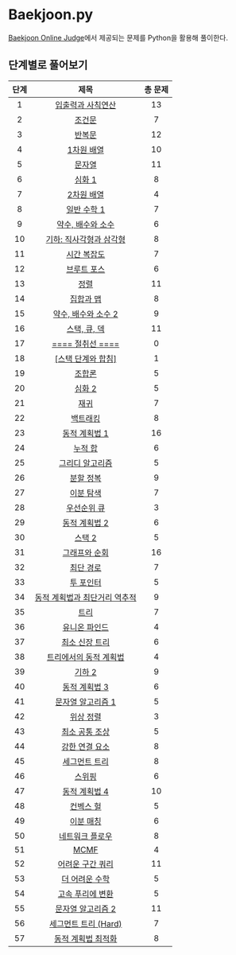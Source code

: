 # Baekjoon.py

[Baekjoon Online Judge](https://www.acmicpc.net)에서 제공되는 문제를 Python을 활용해 풀이한다.

## 단계별로 풀어보기

| 단계 |                               제목                               | 총 문제 |
|:----:|:----------------------------------------------------------------:|:-------:|
|  1   |       [입출력과 사칙연산](https://www.acmicpc.net/step/1)        |   13    |
|  2   |             [조건문](https://www.acmicpc.net/step/4)             |    7    |
|  3   |             [반복문](https://www.acmicpc.net/step/3)             |   12    |
|  4   |           [1차원 배열](https://www.acmicpc.net/step/6)           |   10    |
|  5   |             [문자열](https://www.acmicpc.net/step/7)             |   11    |
|  6   |            [심화 1](https://www.acmicpc.net/step/52)             |    8    |
|  7   |           [2차원 배열](https://www.acmicpc.net/step/2)           |    4    |
|  8   |          [일반 수학 1](https://www.acmicpc.net/step/8)           |    7    |
|  9   |       [약수, 배수와 소수](https://www.acmicpc.net/step/10)       |    6    |
|  10  |    [기하: 직사각형과 삼각형](https://www.acmicpc.net/step/50)    |    8    |
|  11  |          [시간 복잡도](https://www.acmicpc.net/step/53)          |    7    |
|  12  |          [브루트 포스](https://www.acmicpc.net/step/22)          |    6    |
|  13  |              [정렬](https://www.acmicpc.net/step/9)              |   11    |
|  14  |           [집합과 맵](https://www.acmicpc.net/step/49)           |    8    |
|  15  |      [약수, 배수와 소수 2](https://www.acmicpc.net/step/18)      |    9    |
|  16  |         [스택, 큐, 덱](https://www.acmicpc.net/step/11)          |   11    |
|  17  |   [\=\=\=\= 절취선 \=\=\=\=](https://www.acmicpc.net/step/57)    |    0    |
|  18  |     [\[스택 단계와 합침\]](https://www.acmicpc.net/step/12)      |    1    |
|  19  |            [조합론](https://www.acmicpc.net/step/61)             |    5    |
|  20  |            [심화 2](https://www.acmicpc.net/step/54)             |    5    |
|  21  |             [재귀](https://www.acmicpc.net/step/19)              |    7    |
|  22  |           [백트래킹](https://www.acmicpc.net/step/34)            |    8    |
|  23  |         [동적 계획법 1](https://www.acmicpc.net/step/16)         |   16    |
|  24  |            [누적 합](https://www.acmicpc.net/step/48)            |    6    |
|  25  |        [그리디 알고리즘](https://www.acmicpc.net/step/33)        |    5    |
|  26  |           [분할 정복](https://www.acmicpc.net/step/20)           |    9    |
|  27  |           [이분 탐색](https://www.acmicpc.net/step/29)           |    7    |
|  28  |          [우선순위 큐](https://www.acmicpc.net/step/13)          |    3    |
|  29  |         [동적 계획법 2](https://www.acmicpc.net/step/17)         |    6    |
|  30  |            [스택 2](https://www.acmicpc.net/step/51)             |    5    |
|  31  |         [그래프와 순회](https://www.acmicpc.net/step/24)         |   16    |
|  32  |           [최단 경로](https://www.acmicpc.net/step/26)           |    7    |
|  33  |           [투 포인터](https://www.acmicpc.net/step/59)           |    5    |
|  34  | [동적 계획법과 최단거리 역추적](https://www.acmicpc.net/step/41) |    9    |
|  35  |             [트리](https://www.acmicpc.net/step/23)              |    7    |
|  36  |         [유니온 파인드](https://www.acmicpc.net/step/14)         |    4    |
|  37  |        [최소 신장 트리](https://www.acmicpc.net/step/15)         |    6    |
|  38  |    [트리에서의 동적 계획법](https://www.acmicpc.net/step/21)     |    4    |
|  39  |            [기하 2](https://www.acmicpc.net/step/45)             |    9    |
|  40  |         [동적 계획법 3](https://www.acmicpc.net/step/31)         |    6    |
|  41  |       [문자열 알고리즘 1](https://www.acmicpc.net/step/27)       |    5    |
|  42  |           [위상 정렬](https://www.acmicpc.net/step/25)           |    3    |
|  43  |        [최소 공통 조상](https://www.acmicpc.net/step/40)         |    5    |
|  44  |        [강한 연결 요소](https://www.acmicpc.net/step/43)         |    8    |
|  45  |         [세그먼트 트리](https://www.acmicpc.net/step/35)         |    8    |
|  46  |            [스위핑](https://www.acmicpc.net/step/39)             |    6    |
|  47  |         [동적 계획법 4](https://www.acmicpc.net/step/47)         |   10    |
|  48  |           [컨벡스 헐](https://www.acmicpc.net/step/37)           |    5    |
|  49  |           [이분 매칭](https://www.acmicpc.net/step/38)           |    6    |
|  50  |        [네트워크 플로우](https://www.acmicpc.net/step/36)        |    8    |
|  51  |             [MCMF](https://www.acmicpc.net/step/42)              |    4    |
|  52  |       [어려운 구간 쿼리](https://www.acmicpc.net/step/30)        |   11    |
|  53  |        [더 어려운 수학](https://www.acmicpc.net/step/44)         |    5    |
|  54  |       [고속 푸리에 변환](https://www.acmicpc.net/step/60)        |    5    |
|  55  |       [문자열 알고리즘 2](https://www.acmicpc.net/step/28)       |   11    |
|  56  |     [세그먼트 트리 (Hard)](https://www.acmicpc.net/step/58)      |    7    |
|  57  |      [동적 계획법 최적화](https://www.acmicpc.net/step/32)       |    8    |